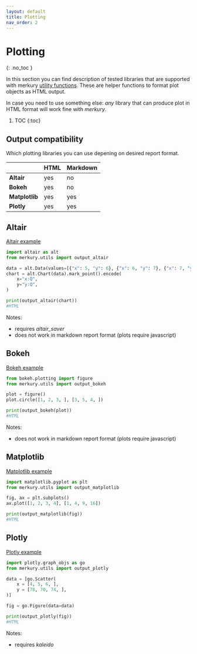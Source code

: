 ```yaml
---
layout: default
title: Plotting
nav_order: 2
---
```


# Plotting
{: .no_toc }

In this section you can find description of tested libraries that are supported with merkury [utility functions](https://github.com/ppatrzyk/merkury/blob/master/merkury/utils.py). These are helper functions to format plot objects as HTML output.

In case you need to use something else: _any_ library that can produce plot in HTML format will work fine with _merkury_.

1. TOC
{:toc}

## Output compatibility

Which plotting libraries you can use depening on desired report format.

|                 | HTML     | Markdown   |
| --------------- | -------- | ---------- |
| **Altair**      | yes      | no         |
| **Bokeh**       | yes      | no         |
| **Matplotlib**  | yes      | yes        |
| **Plotly**      | yes      | yes        |

## Altair

[Altair example](examples/altair.html)

```python
import altair as alt
from merkury.utils import output_altair

data = alt.Data(values=[{"x": 5, "y": 6}, {"x": 6, "y": 7}, {"x": 7, "y": 4}])
chart = alt.Chart(data).mark_point().encode(
    x="x:Q",
    y="y:Q",
)

print(output_altair(chart))
#HTML
```

Notes:
- requires _altair\_saver_
- does not work in markdown report format (plots require javascript)

## Bokeh

[Bokeh example](examples/bokeh.html)

```python
from bokeh.plotting import figure
from merkury.utils import output_bokeh

plot = figure()
plot.circle([1, 2, 3, ], [3, 5, 4, ])

print(output_bokeh(plot))
#HTML
```

Notes:
- does not work in markdown report format (plots require javascript)

## Matplotlib

[Matplotlib example](examples/matplotlib.html)

```python
import matplotlib.pyplot as plt
from merkury.utils import output_matplotlib

fig, ax = plt.subplots()
ax.plot([1, 2, 3, 4], [1, 4, 9, 16])

print(output_matplotlib(fig))
#HTML
```

## Plotly

[Plotly example](examples/plotly.html)

```python
import plotly.graph_objs as go
from merkury.utils import output_plotly

data = [go.Scatter(
    x = [4, 5, 6, ],
    y = [78, 70, 74, ],
)]

fig = go.Figure(data=data)

print(output_plotly(fig))
#HTML
```

Notes:
- requires _kaleido_
